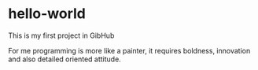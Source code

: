 # hello-world
This is my first project in GibHub

For me programming is more like a painter, it requires boldness, innovation and also detailed oriented attitude. 
